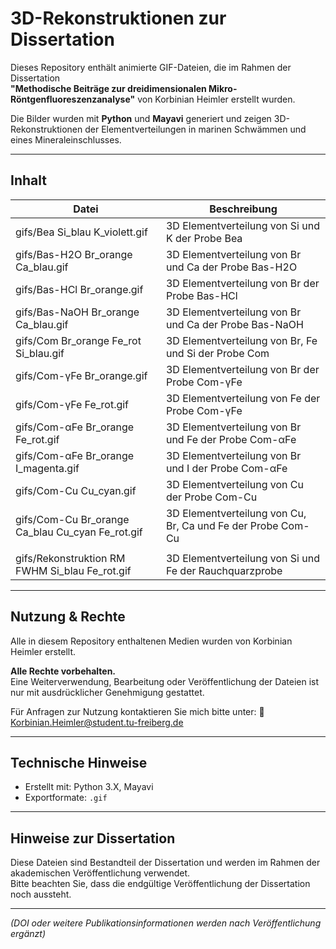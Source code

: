 # 3D-Rekonstruktionen zur Dissertation

Dieses Repository enthält animierte GIF-Dateien, die im Rahmen der Dissertation  
**"Methodische Beiträge zur dreidimensionalen Mikro-Röntgenfluoreszenzanalyse"** von Korbinian Heimler erstellt wurden.

Die Bilder wurden mit **Python** und **Mayavi** generiert und zeigen 3D-Rekonstruktionen der Elementverteilungen in marinen Schwämmen und eines Mineraleinschlusses.

---

## Inhalt

| Datei                                            | Beschreibung                                                |
|--------------------------------------------------|-------------------------------------------------------------|
| gifs/Bea Si_blau K_violett.gif                   | 3D Elementverteilung von Si und K der Probe Bea             |
| gifs/Bas-H2O Br_orange Ca_blau.gif               | 3D Elementverteilung von Br und Ca der Probe Bas-H2O        |
| gifs/Bas-HCl Br_orange.gif                       | 3D Elementverteilung von Br der Probe Bas-HCl               |
| gifs/Bas-NaOH Br_orange Ca_blau.gif              | 3D Elementverteilung von Br und Ca der Probe Bas-NaOH       |
| gifs/Com Br_orange Fe_rot Si_blau.gif            | 3D Elementverteilung von Br, Fe und Si der Probe Com        |
| gifs/Com-γFe Br_orange.gif                       | 3D Elementverteilung von Br der Probe Com-γFe               |
| gifs/Com-γFe Fe_rot.gif                          | 3D Elementverteilung von Fe der Probe Com-γFe               |
| gifs/Com-αFe Br_orange Fe_rot.gif                | 3D Elementverteilung von Br und Fe der Probe Com-αFe        |
| gifs/Com-αFe Br_orange I_magenta.gif             | 3D Elementverteilung von Br und I der Probe Com-αFe         |
| gifs/Com-Cu Cu_cyan.gif                          | 3D Elementverteilung von Cu der Probe Com-Cu                |
| gifs/Com-Cu Br_orange Ca_blau Cu_cyan Fe_rot.gif | 3D Elementverteilung von Cu, Br, Ca und Fe der Probe Com-Cu |
|                                                  |                                                             |
| gifs/Rekonstruktion RM FWHM Si_blau Fe_rot.gif   | 3D Elementverteilung von Si und Fe der Rauchquarzprobe      |

---

## Nutzung & Rechte

Alle in diesem Repository enthaltenen Medien wurden von Korbinian Heimler erstellt.

**Alle Rechte vorbehalten.**  
Eine Weiterverwendung, Bearbeitung oder Veröffentlichung der Dateien ist nur mit ausdrücklicher Genehmigung gestattet.

Für Anfragen zur Nutzung kontaktieren Sie mich bitte unter:
📧 Korbinian.Heimler@student.tu-freiberg.de

---

## Technische Hinweise

- Erstellt mit: Python 3.X, Mayavi
- Exportformate: `.gif`

---

## Hinweise zur Dissertation

Diese Dateien sind Bestandteil der Dissertation und werden im Rahmen der akademischen Veröffentlichung verwendet.  
Bitte beachten Sie, dass die endgültige Veröffentlichung der Dissertation noch aussteht.

---

*(DOI oder weitere Publikationsinformationen werden nach Veröffentlichung ergänzt)*
